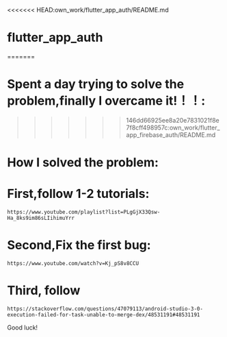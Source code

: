 <<<<<<< HEAD:own_work/flutter_app_auth/README.md
# flutter_app_auth
=======
# Spent a day trying to solve the problem,finally I overcame it!！！:
>>>>>>> 146dd66925ee8a20e7831021f8e7f8cff498957c:own_work/flutter_app_firebase_auth/README.md

    


# How I solved the problem:


# First,follow 1-2 tutorials:

    https://www.youtube.com/playlist?list=PLgGjX33Qsw-Ha_8ks9im86sLIihimuYrr
    
# Second,Fix the first bug:
    https://www.youtube.com/watch?v=Kj_pS8v8CCU
    
# Third, follow

    https://stackoverflow.com/questions/47079113/android-studio-3-0-execution-failed-for-task-unable-to-merge-dex/48531191#48531191
    
    
    
    
Good luck!
    
    
    
